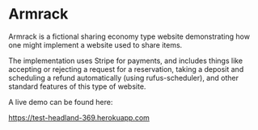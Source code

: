 # Armrack
Armrack is a fictional sharing economy type website demonstrating how one might implement a website used to share items.

The implementation uses Stripe for payments, and includes things like accepting or rejecting a request for a reservation, taking a deposit and scheduling a refund automatically (using rufus-scheduler), and other standard features of this type of website.

A live demo can be found here:

https://test-headland-369.herokuapp.com
